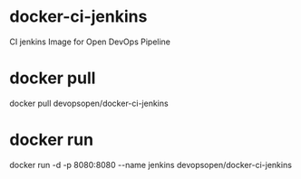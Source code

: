 # docker-ci-jenkins
CI jenkins Image for Open DevOps Pipeline

# docker pull
docker pull devopsopen/docker-ci-jenkins

# docker run
docker run -d -p 8080:8080 --name jenkins devopsopen/docker-ci-jenkins
